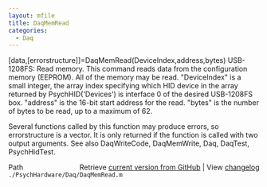 ```yaml
---
layout: mfile
title: DaqMemRead
categories:
  - Daq
---
```


\[data,\[errorstructure\]\]=DaqMemRead\(DeviceIndex,address,bytes\)
USB\-1208FS: Read memory. This command reads data from the configuration
memory \(EEPROM\).  All of the memory may be read.
"DeviceIndex" is a small integer, the array index specifying which HID
      device in the array returned by PsychHID\('Devices'\) is interface 0
      of the desired USB\-1208FS box.
"address" is the 16\-bit start address for the read.
"bytes" is the number of bytes to be read, up to a maximum of 62.

Several functions called by this function may produce errors, so
errorstructure is a vector.  It is only returned if the function is called
with two output arguments.
See also DaqWriteCode, DaqMemWrite, Daq, DaqTest, PsychHidTest.


<div class="code_header" style="text-align:right;">
  <span style="float:left;">Path&nbsp;&nbsp;</span> <span class="counter">Retrieve <a href=
  "https://raw.github.com/Psychtoolbox-3/Psychtoolbox-3/beta/./PsychHardware/Daq/DaqMemRead.m">current version from GitHub</a> | View <a href=
  "https://github.com/Psychtoolbox-3/Psychtoolbox-3/commits/beta/./PsychHardware/Daq/DaqMemRead.m">changelog</a></span>
</div>
<div class="code">
  <code>./PsychHardware/Daq/DaqMemRead.m</code>
</div>

